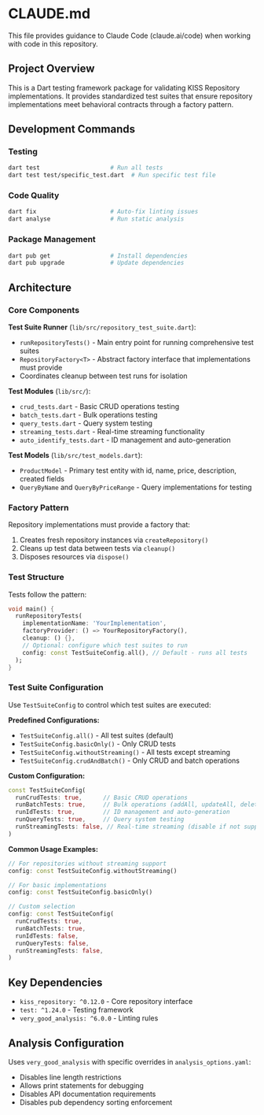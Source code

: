 # CLAUDE.md

This file provides guidance to Claude Code (claude.ai/code) when working with code in this repository.

## Project Overview

This is a Dart testing framework package for validating KISS Repository implementations. It provides standardized test suites that ensure repository implementations meet behavioral contracts through a factory pattern.

## Development Commands

### Testing
```bash
dart test                    # Run all tests
dart test test/specific_test.dart  # Run specific test file
```

### Code Quality
```bash
dart fix                     # Auto-fix linting issues
dart analyse                 # Run static analysis
```

### Package Management
```bash
dart pub get                 # Install dependencies
dart pub upgrade             # Update dependencies
```

## Architecture

### Core Components

**Test Suite Runner** (`lib/src/repository_test_suite.dart`):
- `runRepositoryTests()` - Main entry point for running comprehensive test suites
- `RepositoryFactory<T>` - Abstract factory interface that implementations must provide
- Coordinates cleanup between test runs for isolation

**Test Modules** (`lib/src/`):
- `crud_tests.dart` - Basic CRUD operations testing
- `batch_tests.dart` - Bulk operations testing  
- `query_tests.dart` - Query system testing
- `streaming_tests.dart` - Real-time streaming functionality
- `auto_identify_tests.dart` - ID management and auto-generation

**Test Models** (`lib/src/test_models.dart`):
- `ProductModel` - Primary test entity with id, name, price, description, created fields
- `QueryByName` and `QueryByPriceRange` - Query implementations for testing

### Factory Pattern

Repository implementations must provide a factory that:
1. Creates fresh repository instances via `createRepository()`
2. Cleans up test data between tests via `cleanup()`
3. Disposes resources via `dispose()`

### Test Structure

Tests follow the pattern:
```dart
void main() {
  runRepositoryTests(
    implementationName: 'YourImplementation',
    factoryProvider: () => YourRepositoryFactory(),
    cleanup: () {},
    // Optional: configure which test suites to run
    config: const TestSuiteConfig.all(), // Default - runs all tests
  );
}
```

### Test Suite Configuration

Use `TestSuiteConfig` to control which test suites are executed:

**Predefined Configurations:**
- `TestSuiteConfig.all()` - All test suites (default)
- `TestSuiteConfig.basicOnly()` - Only CRUD tests
- `TestSuiteConfig.withoutStreaming()` - All tests except streaming
- `TestSuiteConfig.crudAndBatch()` - Only CRUD and batch operations

**Custom Configuration:**
```dart
const TestSuiteConfig(
  runCrudTests: true,      // Basic CRUD operations
  runBatchTests: true,     // Bulk operations (addAll, updateAll, deleteAll)
  runIdTests: true,        // ID management and auto-generation
  runQueryTests: true,     // Query system testing
  runStreamingTests: false, // Real-time streaming (disable if not supported)
)
```

**Common Usage Examples:**
```dart
// For repositories without streaming support
config: const TestSuiteConfig.withoutStreaming()

// For basic implementations
config: const TestSuiteConfig.basicOnly()

// Custom selection
config: const TestSuiteConfig(
  runCrudTests: true,
  runBatchTests: true,
  runIdTests: false,
  runQueryTests: false,
  runStreamingTests: false,
)
```

## Key Dependencies

- `kiss_repository: ^0.12.0` - Core repository interface
- `test: ^1.24.0` - Testing framework
- `very_good_analysis: ^6.0.0` - Linting rules

## Analysis Configuration

Uses `very_good_analysis` with specific overrides in `analysis_options.yaml`:
- Disables line length restrictions
- Allows print statements for debugging
- Disables API documentation requirements
- Disables pub dependency sorting enforcement